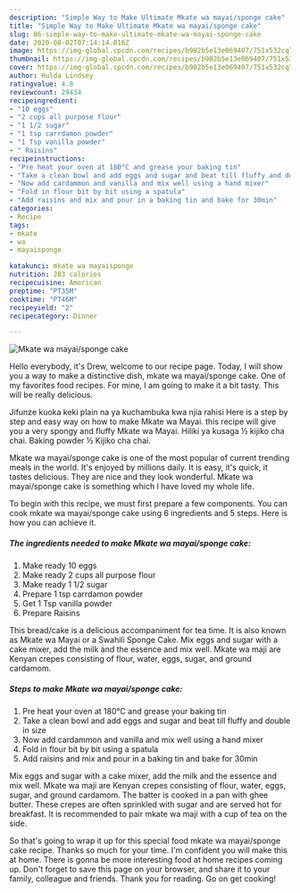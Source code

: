 ```yaml
---
description: "Simple Way to Make Ultimate Mkate wa mayai/sponge cake"
title: "Simple Way to Make Ultimate Mkate wa mayai/sponge cake"
slug: 86-simple-way-to-make-ultimate-mkate-wa-mayai-sponge-cake
date: 2020-08-02T07:14:14.016Z
image: https://img-global.cpcdn.com/recipes/b982b5e13e069407/751x532cq70/mkate-wa-mayaisponge-cake-recipe-main-photo.jpg
thumbnail: https://img-global.cpcdn.com/recipes/b982b5e13e069407/751x532cq70/mkate-wa-mayaisponge-cake-recipe-main-photo.jpg
cover: https://img-global.cpcdn.com/recipes/b982b5e13e069407/751x532cq70/mkate-wa-mayaisponge-cake-recipe-main-photo.jpg
author: Hulda Lindsey
ratingvalue: 4.8
reviewcount: 29434
recipeingredient:
- "10 eggs"
- "2 cups all purpose flour"
- "1 1/2 sugar"
- "1 tsp carrdamon powder"
- "1 Tsp vanilla powder"
- " Raisins"
recipeinstructions:
- "Pre heat your oven at 180°C and grease your baking tin"
- "Take a clean bowl and add eggs and sugar and beat till fluffy and double in size"
- "Now add cardammon and vanilla and mix well using a hand mixer"
- "Fold in flour bit by bit using a spatula"
- "Add raisins and mix and pour in a baking tin and bake for 30min"
categories:
- Recipe
tags:
- mkate
- wa
- mayaisponge

katakunci: mkate wa mayaisponge 
nutrition: 283 calories
recipecuisine: American
preptime: "PT35M"
cooktime: "PT46M"
recipeyield: "2"
recipecategory: Dinner

---
```



![Mkate wa mayai/sponge cake](https://img-global.cpcdn.com/recipes/b982b5e13e069407/751x532cq70/mkate-wa-mayaisponge-cake-recipe-main-photo.jpg)

Hello everybody, it's Drew, welcome to our recipe page. Today, I will show you a way to make a distinctive dish, mkate wa mayai/sponge cake. One of my favorites food recipes. For mine, I am going to make it a bit tasty. This will be really delicious.

Jifunze kuoka keki plain na ya kuchambuka kwa njia rahisi Here is a step by step and easy way on how to make Mkate wa Mayai. this recipe will give you a very spongy and fluffy Mkate wa Mayai. Hiliki ya kusaga ½ kijiko cha chai. Baking powder ½ Kijiko cha chai.

Mkate wa mayai/sponge cake is one of the most popular of current trending meals in the world. It's enjoyed by millions daily. It is easy, it's quick, it tastes delicious. They are nice and they look wonderful. Mkate wa mayai/sponge cake is something which I have loved my whole life.


To begin with this recipe, we must first prepare a few components. You can cook mkate wa mayai/sponge cake using 6 ingredients and 5 steps. Here is how you can achieve it.

<!--inarticleads1-->

##### The ingredients needed to make Mkate wa mayai/sponge cake:

1. Make ready 10 eggs
1. Make ready 2 cups all purpose flour
1. Make ready 1 1/2 sugar
1. Prepare 1 tsp carrdamon powder
1. Get 1 Tsp vanilla powder
1. Prepare  Raisins


This bread/cake is a delicious accompaniment for tea time. It is also known as Mkate wa Mayai or a Swahili Sponge Cake. Mix eggs and sugar with a cake mixer, add the milk and the essence and mix well. Mkate wa maji are Kenyan crepes consisting of flour, water, eggs, sugar, and ground cardamom. 

<!--inarticleads2-->

##### Steps to make Mkate wa mayai/sponge cake:

1. Pre heat your oven at 180°C and grease your baking tin
1. Take a clean bowl and add eggs and sugar and beat till fluffy and double in size
1. Now add cardammon and vanilla and mix well using a hand mixer
1. Fold in flour bit by bit using a spatula
1. Add raisins and mix and pour in a baking tin and bake for 30min


Mix eggs and sugar with a cake mixer, add the milk and the essence and mix well. Mkate wa maji are Kenyan crepes consisting of flour, water, eggs, sugar, and ground cardamom. The batter is cooked in a pan with ghee butter. These crepes are often sprinkled with sugar and are served hot for breakfast. It is recommended to pair mkate wa maji with a cup of tea on the side. 

So that's going to wrap it up for this special food mkate wa mayai/sponge cake recipe. Thanks so much for your time. I'm confident you will make this at home. There is gonna be more interesting food at home recipes coming up. Don't forget to save this page on your browser, and share it to your family, colleague and friends. Thank you for reading. Go on get cooking!
